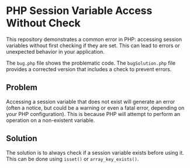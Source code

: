 # PHP Session Variable Access Without Check

This repository demonstrates a common error in PHP: accessing session variables without first checking if they are set.  This can lead to errors or unexpected behavior in your application.

The `bug.php` file shows the problematic code. The `bugSolution.php` file provides a corrected version that includes a check to prevent errors.

## Problem

Accessing a session variable that does not exist will generate an error (often a notice, but could be a warning or even a fatal error, depending on your PHP configuration). This is because PHP will attempt to perform an operation on a non-existent variable.

## Solution

The solution is to always check if a session variable exists before using it.  This can be done using `isset()` or `array_key_exists()`.